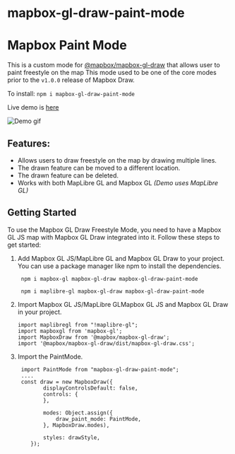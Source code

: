 # mapbox-gl-draw-paint-mode

# Mapbox Paint Mode

This is a custom mode for [@mapbox/mapbox-gl-draw]() that allows user to paint freestyle on the map
This mode used to be one of the core modes prior to the `v1.0.0` release of Mapbox Draw.

To install:
`npm i mapbox-gl-draw-paint-mode`

Live demo is [here](mapbox-gl-draw-paint-mode.vercel.app)

![Demo gif](assets/PaintModeDemo.gif)

## Features:

* Allows users to draw freestyle on the map by drawing multiple lines.
* The drawn feature can be moved to a different location.
* The drawn feature can be deleted.
* Works with both MapLibre GL and Mapbox GL *(Demo uses MapLibre GL)*

## Getting Started

To use the Mapbox GL Draw Freestyle Mode, you need to have a Mapbox GL JS map with Mapbox GL Draw integrated into it. Follow these steps to get started:

1. Add Mapbox GL JS/MapLibre GL and Mapbox GL Draw to your project. You can use a package manager like npm to install the dependencies.

   ` npm i mapbox-gl mapbox-gl-draw mapbox-gl-draw-paint-mode`

   ` npm i maplibre-gl mapbox-gl-draw mapbox-gl-draw-paint-mode`
2. Import Mapbox GL JS/MapLibre GLMapbox GL JS and Mapbox GL Draw in your project.

   ```
   import maplibregl from "!maplibre-gl";
   import mapboxgl from 'mapbox-gl';
   import MapboxDraw from '@mapbox/mapbox-gl-draw';
   import '@mapbox/mapbox-gl-draw/dist/mapbox-gl-draw.css';
   ```
3. Import the PaintMode.

   ```
    import PaintMode from "mapbox-gl-draw-paint-mode";
    ....
    const draw = new MapboxDraw({
           displayControlsDefault: false,
           controls: {
           },

           modes: Object.assign({
               draw_paint_mode: PaintMode,
           }, MapboxDraw.modes),

           styles: drawStyle,
       });
   ```
